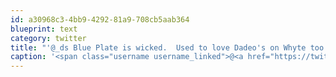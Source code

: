 ```yaml
---
id: a30968c3-4bb9-4292-81a9-708cb5aab364
blueprint: text
category: twitter
title: "'@_ds Blue Plate is wicked.  Used to love Dadeo's on Whyte too.  So many good eats in Edmonton"
caption: '<span class="username username_linked">@<a href="https://twitter.com/_ds" title="Dustin Senos">_ds</a></span> Blue Plate is wicked.  Used to love Dadeo''s on Whyte too.  So many good eats in Edmonton'
---
```

